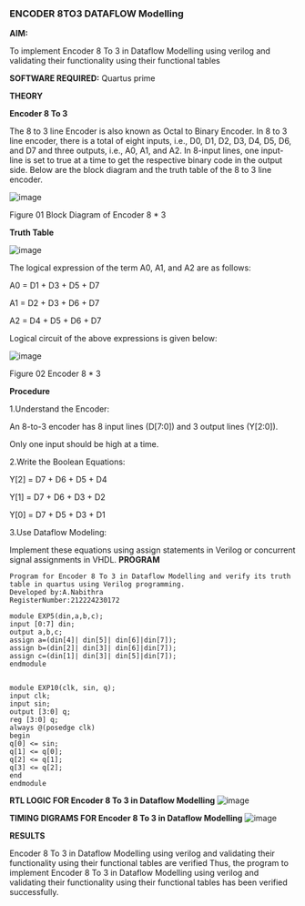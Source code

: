 ### ENCODER 8TO3 DATAFLOW Modelling

**AIM:**

To implement  Encoder 8 To 3 in Dataflow Modelling using verilog and validating their functionality using their functional tables

**SOFTWARE REQUIRED:** Quartus prime

**THEORY**

**Encoder 8 To 3**

The 8 to 3 line Encoder is also known as Octal to Binary Encoder. In 8 to 3 line encoder, there is a total of eight inputs, i.e., D0, D1, D2, D3, D4, D5, D6, and D7 and three outputs, i.e., A0, A1, and A2. In 8-input lines, one input-line is set to true at a time to get the respective binary code in the output side. Below are the block diagram and the truth table of the 8 to 3 line encoder.

![image](https://github.com/naavaneetha/ENCODER8TO3DATAFLOW/assets/154305477/0bc242c1-eb9e-4c47-afe5-30428470efc3)

Figure 01  Block Diagram of Encoder 8 * 3

**Truth Table**

![image](https://github.com/naavaneetha/ENCODER8TO3DATAFLOW/assets/154305477/35496b14-ae6e-4cd1-9abd-d6736b576575)

The logical expression of the term A0, A1, and A2 are as follows:

A0 = D1 + D3 + D5 + D7

A1 = D2 + D3 + D6 + D7

A2 = D4 + D5 + D6 + D7

Logical circuit of the above expressions is given below:

![image](https://github.com/naavaneetha/ENCODER8TO3DATAFLOW/assets/154305477/95acaee6-c873-4c75-89eb-ef09fb158053)

Figure 02  Encoder 8 * 3

**Procedure**

1.Understand the Encoder:

An 8-to-3 encoder has 8 input lines (D[7:0]) and 3 output lines (Y[2:0]).

Only one input should be high at a time.

2.Write the Boolean Equations:

Y[2] = D7 + D6 + D5 + D4

Y[1] = D7 + D6 + D3 + D2

Y[0] = D7 + D5 + D3 + D1

3.Use Dataflow Modeling:

Implement these equations using assign statements in Verilog or concurrent signal assignments in VHDL.
**PROGRAM**
```
Program for Encoder 8 To 3 in Dataflow Modelling and verify its truth table in quartus using Verilog programming. 
Developed by:A.Nabithra
RegisterNumber:212224230172

module EXP5(din,a,b,c);
input [0:7] din;
output a,b,c;
assign a=(din[4]| din[5]| din[6]|din[7]);
assign b=(din[2]| din[3]| din[6]|din[7]);
assign c=(din[1]| din[3]| din[5]|din[7]);
endmodule


module EXP10(clk, sin, q);
input clk;
input sin;
output [3:0] q;
reg [3:0] q;
always @(posedge clk)
begin
q[0] <= sin;
q[1] <= q[0];
q[2] <= q[1];
q[3] <= q[2];
end
endmodule
```
**RTL LOGIC FOR Encoder 8 To 3 in Dataflow Modelling**
![image](https://github.com/user-attachments/assets/7179414d-7f4f-4d1a-94e2-06a8663d6b41)


**TIMING DIGRAMS FOR Encoder 8 To 3 in Dataflow Modelling**
![image](https://github.com/user-attachments/assets/16425afa-6c1a-492b-b7bc-48addfdc383a)

**RESULTS**

Encoder 8 To 3 in Dataflow Modelling using verilog and validating their functionality using their functional tables are verified
Thus, the program to implement  Encoder 8 To 3 in Dataflow Modelling using verilog and validating their functionality using their functional tables has been verified successfully.




